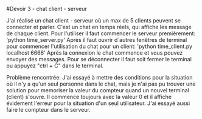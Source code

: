 #Devoir 3 - chat client - serveur

J'ai réalisé un chat client - serveur où un max de 5 clients peuvent se connecter et parler. 
C'est un chat en temps réels, qui affiche les message de chaque client. 
Pour l'utiliser il faut commencer le serveur premièrement: 'python time_server.py' 
Après il faut ouvrir d`autres fenêtres de terminal pour commencer l'utilisation du chat pour un client: 'python time_client.py localhost 6666' 
Après la connexion le chat commence et vous pouvez envoyer des messages.
Pour se déconnecter il faut soit fermer le terminal ou appuyez "ctrl + C" dans le terminal. 

Problème rencontrée: J'ai essayé à mettre des conditions pour la situation où il n'y a qu'un seul personne dans le chat, mais je n'ai pas pu trouver une solution
pour memoriser la valeur du compteur quand un nouvel terminal (client) s'ouvre. Il commence toujours avec la valeur 0 et il affiche évidement l'erreur
pour la situation d'un seul utilisateur.  J'ai essayé aussi faire le compteur dans le serveur.
